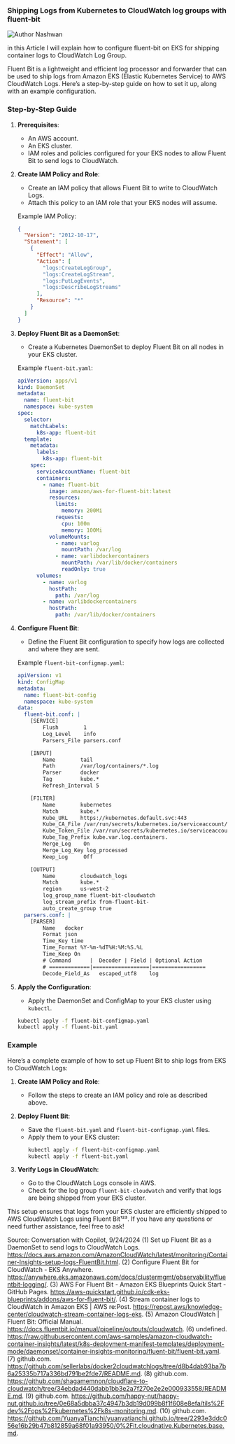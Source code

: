 ### Shipping Logs from Kubernetes to CloudWatch log groups with fluent-bit

![Author Nashwan](https://img.shields.io/badge/Author-Nashwan%20Mustafa-orange.svg?style=flat-square)

in this Article I will explain how to configure fluent-bit on EKS for shipping container logs to CloudWatch Log Group. 

Fluent Bit is a lightweight and efficient log processor and forwarder that can be used to ship logs from Amazon EKS (Elastic Kubernetes Service) to AWS CloudWatch Logs. Here’s a step-by-step guide on how to set it up, along with an example configuration.

### Step-by-Step Guide

1. **Prerequisites**:
   - An AWS account.
   - An EKS cluster.
   - IAM roles and policies configured for your EKS nodes to allow Fluent Bit to send logs to CloudWatch.

2. **Create IAM Policy and Role**:
   - Create an IAM policy that allows Fluent Bit to write to CloudWatch Logs.
   - Attach this policy to an IAM role that your EKS nodes will assume.

   Example IAM Policy:
   ```json
   {
     "Version": "2012-10-17",
     "Statement": [
       {
         "Effect": "Allow",
         "Action": [
           "logs:CreateLogGroup",
           "logs:CreateLogStream",
           "logs:PutLogEvents",
           "logs:DescribeLogStreams"
         ],
         "Resource": "*"
       }
     ]
   }
   ```

3. **Deploy Fluent Bit as a DaemonSet**:
   - Create a Kubernetes DaemonSet to deploy Fluent Bit on all nodes in your EKS cluster.

   Example `fluent-bit.yaml`:
   ```yaml
   apiVersion: apps/v1
   kind: DaemonSet
   metadata:
     name: fluent-bit
     namespace: kube-system
   spec:
     selector:
       matchLabels:
         k8s-app: fluent-bit
     template:
       metadata:
         labels:
           k8s-app: fluent-bit
       spec:
         serviceAccountName: fluent-bit
         containers:
           - name: fluent-bit
             image: amazon/aws-for-fluent-bit:latest
             resources:
               limits:
                 memory: 200Mi
               requests:
                 cpu: 100m
                 memory: 100Mi
             volumeMounts:
               - name: varlog
                 mountPath: /var/log
               - name: varlibdockercontainers
                 mountPath: /var/lib/docker/containers
                 readOnly: true
         volumes:
           - name: varlog
             hostPath:
               path: /var/log
           - name: varlibdockercontainers
             hostPath:
               path: /var/lib/docker/containers
   ```

4. **Configure Fluent Bit**:
   - Define the Fluent Bit configuration to specify how logs are collected and where they are sent.

   Example `fluent-bit-configmap.yaml`:
   ```yaml
   apiVersion: v1
   kind: ConfigMap
   metadata:
     name: fluent-bit-config
     namespace: kube-system
   data:
     fluent-bit.conf: |
       [SERVICE]
           Flush        1
           Log_Level    info
           Parsers_File parsers.conf

       [INPUT]
           Name        tail
           Path        /var/log/containers/*.log
           Parser      docker
           Tag         kube.*
           Refresh_Interval 5

       [FILTER]
           Name        kubernetes
           Match       kube.*
           Kube_URL    https://kubernetes.default.svc:443
           Kube_CA_File /var/run/secrets/kubernetes.io/serviceaccount/ca.crt
           Kube_Token_File /var/run/secrets/kubernetes.io/serviceaccount/token
           Kube_Tag_Prefix kube.var.log.containers.
           Merge_Log    On
           Merge_Log_Key log_processed
           Keep_Log     Off

       [OUTPUT]
           Name        cloudwatch_logs
           Match       kube.*
           region      us-west-2
           log_group_name fluent-bit-cloudwatch
           log_stream_prefix from-fluent-bit-
           auto_create_group true
     parsers.conf: |
       [PARSER]
           Name   docker
           Format json
           Time_Key time
           Time_Format %Y-%m-%dT%H:%M:%S.%L
           Time_Keep On
           # Command      |  Decoder | Field | Optional Action
           # =============|==================|=================
           Decode_Field_As   escaped_utf8    log
   ```

5. **Apply the Configuration**:
   - Apply the DaemonSet and ConfigMap to your EKS cluster using `kubectl`.

   ```sh
   kubectl apply -f fluent-bit-configmap.yaml
   kubectl apply -f fluent-bit.yaml
   ```

### Example

Here’s a complete example of how to set up Fluent Bit to ship logs from EKS to CloudWatch Logs:

1. **Create IAM Policy and Role**:
   - Follow the steps to create an IAM policy and role as described above.

2. **Deploy Fluent Bit**:
   - Save the `fluent-bit.yaml` and `fluent-bit-configmap.yaml` files.
   - Apply them to your EKS cluster:
     ```sh
     kubectl apply -f fluent-bit-configmap.yaml
     kubectl apply -f fluent-bit.yaml
     ```

3. **Verify Logs in CloudWatch**:
   - Go to the CloudWatch Logs console in AWS.
   - Check for the log group `fluent-bit-cloudwatch` and verify that logs are being shipped from your EKS cluster.

This setup ensures that logs from your EKS cluster are efficiently shipped to AWS CloudWatch Logs using Fluent Bit¹²³. If you have any questions or need further assistance, feel free to ask!

Source: Conversation with Copilot, 9/24/2024
(1) Set up Fluent Bit as a DaemonSet to send logs to CloudWatch Logs. https://docs.aws.amazon.com/AmazonCloudWatch/latest/monitoring/Container-Insights-setup-logs-FluentBit.html.
(2) Configure Fluent Bit for CloudWatch - EKS Anywhere. https://anywhere.eks.amazonaws.com/docs/clustermgmt/observability/fluentbit-logging/.
(3) AWS For Fluent Bit - Amazon EKS Blueprints Quick Start - GitHub Pages. https://aws-quickstart.github.io/cdk-eks-blueprints/addons/aws-for-fluent-bit/.
(4) Stream container logs to CloudWatch in Amazon EKS | AWS re:Post. https://repost.aws/knowledge-center/cloudwatch-stream-container-logs-eks.
(5) Amazon CloudWatch | Fluent Bit: Official Manual. https://docs.fluentbit.io/manual/pipeline/outputs/cloudwatch.
(6) undefined. https://raw.githubusercontent.com/aws-samples/amazon-cloudwatch-container-insights/latest/k8s-deployment-manifest-templates/deployment-mode/daemonset/container-insights-monitoring/fluent-bit/fluent-bit.yaml.
(7) github.com. https://github.com/sellerlabs/docker2cloudwatchlogs/tree/d8b4dab93ba7b6a25335b717a336bd791be2fde7/README.md.
(8) github.com. https://github.com/shagamemnon/cloudflare-to-cloudwatch/tree/34ebdad440dabb1bb3e2a7f270e2e2e000933558/README.md.
(9) github.com. https://github.com/happy-nut/happy-nut.github.io/tree/0e68a5dbba37c4947b3db19d099b8f1f608e8efa/tils%2Fdev%2Fops%2Fkubernetes%2Fk8s-monitoring.md.
(10) github.com. https://github.com/YuanyaTianchi/yuanyatianchi.github.io/tree/2293e3ddc056e16b29b47b812859a68f01a93950/0%2Fit.cloudnative.Kubernetes.base.md.


